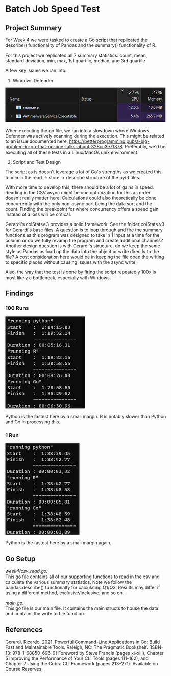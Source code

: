 # Batch Job Speed Test

## Project Summary

For Week 4 we were tasked to create a Go script that replicated the describe() functionality of Pandas and the summary() functionality of R.

For this project we replicated all 7 summary statistics: count, mean, standard deviation, min, max, 1st quartile, median, and 3rd quartile

A few key issues we ran into:

1. Windows Defender

![Alt text](go_antivirus.png)

When executing the go file, we ran into a slowdown where Windows Defender was actively scanning during the execution. This might be related to an issue documented here: https://betterprogramming.pub/a-big-problem-in-go-that-no-one-talks-about-328cc3e71378. Preferably, we'd be executing all of these tests in a Linux/MacOs unix environment. 

2. Script and Test Design

The script as is doesn't leverage a lot of Go's strengths as we created this to mimic the read -> store -> describe structure of the py/R files. 

With more time to develop this, there should be a lot of gains in speed. Reading in the CSV async might be one optimization for this as order doesn't really matter here. Calculations could also theoretically be done concurrently with the only non-async part being the data sort and the count. Finding the breakpoint for where concurrency offers a speed gain instead of a loss will be critical.

Gerardi's colStatsv.3 provides a solid framework. See the folder colStats.v3 for Gerardi's base files. A question is to loop through and fire the summary functions as this program was designed to take in 1 input at a time for the column or do we fully revamp the program and create additional channels? Another design question is with Gerardi's structure, do we keep the same style as Pandas as load up the data into the object or write directly to the file? A cost consideration here would be in keeping the file open the writing to specific places without causing issues with the async write.  

Also, the way that the test is done by firing the script repeatedly 100x is most likely a bottleneck, especially with Windows. 

## Findings

### 100 Runs
![100 runs](100runs.png)

Python is the fastest here by a small margin. R is notably slower than Python and Go in processing this. 

### 1 Run

![1 run](1runs.png)

Python is the fastest here by a small margin again. 

## Go Setup


*week4/csv_read.go:* \
This go file contains all of our supporting functions to read in the csv and calculate the various summary statistics. Note we follow the pandas.describe() functionalty for calculating Q1/Q3. Results may differ if using a different method, exclusive/inclusive, and so on. 

*main.go:* \
This go file is our main file. It contains the main structs to house the data and contains the write to file function. 



## References

Gerardi, Ricardo. 2021. Powerful Command-Line Applications in Go: Build Fast and Maintainable Tools. Raleigh, NC: The Pragmatic Bookshelf. [ISBN-13: 978-1-68050-696-9] Foreword by Steve Francis (pages xi–xiii), Chapter 5 Improving the Performance of Your CLI Tools (pages 111–162), and Chapter 7 Using the Cobra CLI Framework (pages 213–271). Available on Course Reserves.
